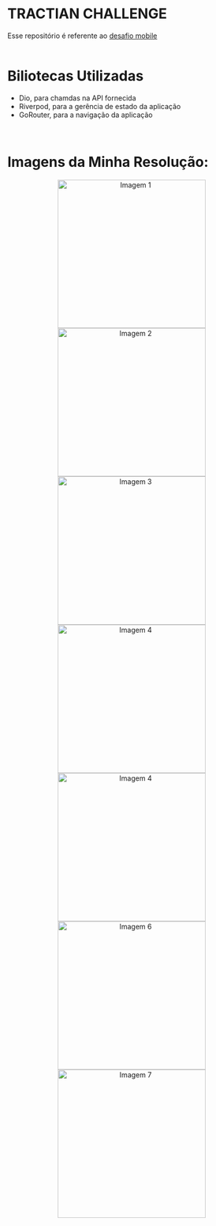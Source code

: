# TRACTIAN CHALLENGE
Esse repositório é referente ao [desafio mobile](https://github.com/tractian/challenges/blob/main/mobile/README.md)
<br>
<br>

# Biliotecas Utilizadas
- Dio, para chamdas na API fornecida
- Riverpod, para a gerência de estado da aplicação
- GoRouter, para a navigação da aplicação
<br>

# Imagens da Minha Resolução:

<p align="center">
  <img src="https://github.com/Kzrtt/tractian_challenge/blob/main/assets/captura1.png" alt="Imagem 1" width="300" />
  <img src="https://github.com/Kzrtt/tractian_challenge/blob/main/assets/captura2.png" alt="Imagem 2" width="300" />
  <img src="https://github.com/Kzrtt/tractian_challenge/blob/main/assets/captura3.png" alt="Imagem 3" width="300" />
  <img src="https://github.com/Kzrtt/tractian_challenge/blob/main/assets/captura4.png" alt="Imagem 4" width="300" />
  <img src="https://github.com/Kzrtt/tractian_challenge/blob/main/assets/captura5.png" alt="Imagem 4" width="300" />
  <img src="https://github.com/Kzrtt/tractian_challenge/blob/main/assets/captura6.png" alt="Imagem 6" width="300" />
  <img src="https://github.com/Kzrtt/tractian_challenge/blob/main/assets/captura7.png" alt="Imagem 7" width="300" />
</p>
